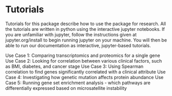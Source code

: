 # Tutorials

Tutorials for this package describe how to use the package for research. All the tutorials are written in python using the interactive jupyter notebooks. If you are unfamiliar with jupyter, follow the instructions given at jupyter.org/install to begin running jupyter on your machine. You will then be able to run our documentation as interactive, jupyter-based tutorials.

Use Case 1: Comparing transcriptomics and proteomics for a single gene
Use Case 2: Looking for correlation between various clinical factors, such as BMI, diabetes, and cancer stage
Use Case 3: Using Spearman correlation to find genes significantly correlated with a clinical attribute
Use Case 4: Investigating how genetic mutation affects protein abundance
Use Case 5: Running gene set enrichment analysis - which pathways are differentially expressed based on microsatellite instability
